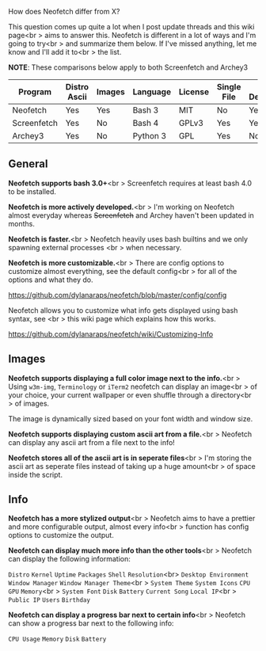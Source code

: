 How does Neofetch differ from X?

This question comes up quite a lot when I post update threads and this wiki page<br \>
aims to answer this. Neofetch is different in a lot of ways and I'm going to try<br \>
and summarize them below. If I've missed anything, let me know and I'll add it to<br \>
the list.

**NOTE**: These comparisons below apply to both Screenfetch and Archey3

| Program     | Distro Ascii | Images | Language | License | Single File | In Active Development? | 
| -------     | ------------ | ------ | -------- | ------- | ----------- | ---------------------- | 
| Neofetch    | Yes          | Yes    | Bash 3   | MIT     | No          | Yes                    |
| Screenfetch | Yes          | No     | Bash 4   | GPLv3   | Yes         | Yes                    |
| Archey3     | Yes          | No     | Python 3 | GPL     | Yes         | No                     |


## General

**Neofetch supports bash 3.0+**<br \>
Screenfetch requires at least bash 4.0 to be installed.

**Neofetch is more actively developed.**<br \>
I'm working on Neofetch almost everyday whereas ~~Screenfetch~~ and Archey haven't been updated
in months. 

**Neofetch is faster.**<br \>
Neofetch heavily uses bash builtins and we only spawning external processes <br \>
when necessary. 

**Neofetch is more customizable.**<br \>
There are config options to customize almost everything, see the default config<br \>
for all of the options and what they do.

https://github.com/dylanaraps/neofetch/blob/master/config/config

Neofetch allows you to customize what info gets displayed using bash syntax, see <br \>
this wiki page which explains how this works.

https://github.com/dylanaraps/neofetch/wiki/Customizing-Info

## Images

**Neofetch supports displaying a full color image next to the info.**<br \>
Using `w3m-img`, `Terminology` or `iTerm2` neofetch can display an image<br \>
of your choice, your current wallpaper or even shuffle through a directory<br \> 
of images.

The image is dynamically sized based on your font width and window size.

**Neofetch supports displaying custom ascii art from a file.**<br \>
Neofetch can display any ascii art from a file next to the info!

**Neofetch stores all of the ascii art is in seperate files**<br \> 
I'm storing the ascii art as seperate files instead of taking up a huge amount<br \>
of space inside the script.

## Info

**Neofetch has a more stylized output**<br \>
Neofetch aims to have a prettier and more configurable output, almost every info<br \>
function has config options to customize the output.

**Neofetch can display much more info than the other tools**<br \>
Neofetch can display the following information:

`Distro` `Kernel` `Uptime` `Packages` `Shell` `Resolution`<br\>
`Desktop Environment` `Window Manager` `Window Manager Theme`<br \>
`System Theme` `System Icons` `CPU` `GPU` `Memory`<br \>
`System Font` `Disk` `Battery` `Current Song` `Local IP`<br \>
`Public IP` `Users` `Birthday`

**Neofetch can display a progress bar next to certain info**<br \>
Neofetch can show a progress bar next to the following info:

`CPU Usage` `Memory` `Disk` `Battery`

